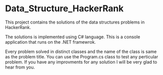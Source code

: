 # Data_Structure_HackerRank
This project contains the solutions of the data structures problems in HackerRank. 

The solutions is implemented using C# language. This is a console application that runs on the .NET framewrok. 

Every problem solved in distinct classes and the name of the class is same as the problem title. You can use the Program.cs class to test any perticular problem.
If you have any improvments for any solution I will be very glad to hear from  you.
